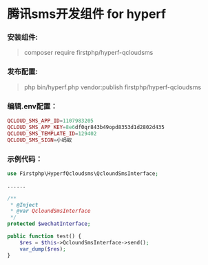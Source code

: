 # 腾讯sms开发组件 for hyperf

### 安装组件:
> composer require firstphp/hyperf-qcloudsms

### 发布配置:
> php bin/hyperf.php vendor:publish firstphp/hyperf-qcloudsms

### 编辑.env配置：
```php
QCLOUD_SMS_APP_ID=1107983205
QCLOUD_SMS_APP_KEY=8e6df0qr843b49opd8353d1d2802d435
QCLOUD_SMS_TEMPLATE_ID=129402
QCLOUD_SMS_SIGN=小蚂蚁
```

### 示例代码：
```php
use Firstphp\HyperfQcloudsms\QcloundSmsInterface;

......

/**
 * @Inject
 * @var QcloundSmsInterface
 */
protected $wechatInterface;

public function test() {
    $res = $this->QcloundSmsInterface->send();
    var_dump($res);
}
```